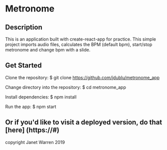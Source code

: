 # Metronome

## Description
This is an application built with create-react-app for practice.  This simple project imports audio files, calculates the BPM (default
bpm), start/stop metronome and change bpm with a slide.

## Get Started

Clone the repository:
$ git clone https://github.com/jdublu/metronome_app

Change directory into the repository:
$ cd metronome_app

Install dependencies:
$ npm install

Run the app:
$ npm start

## Or if you'd like to visit a deployed version, do that [here] (https://#)

copyright Janet Warren 2019
